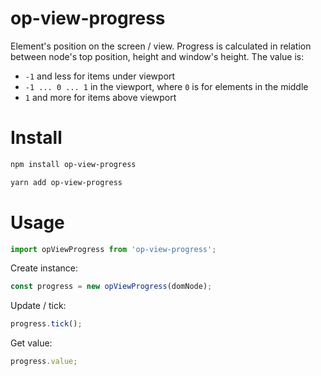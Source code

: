 # op-view-progress
Element's position on the screen / view. Progress is calculated in relation between node's top position, height and window's height. The value is: 

* `-1` and less for items under viewport
* `-1 ... 0 ... 1` in the viewport, where `0` is for elements in the middle
* `1` and more for items above viewport

# Install
```sh
npm install op-view-progress
```

```sh
yarn add op-view-progress
```

# Usage

```js
import opViewProgress from 'op-view-progress';
```

Create instance:
```js
const progress = new opViewProgress(domNode);
````

Update / tick:
```js
progress.tick();
````

Get value:
```js
progress.value;
````